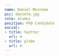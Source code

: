 ```yaml
---
name: Daniël Meinsma
pic: danielm.jpg
role: alumni
position: PhD Candidate
social:
- title: twitter
  url: #
- title: globe
  url: #
---
```

